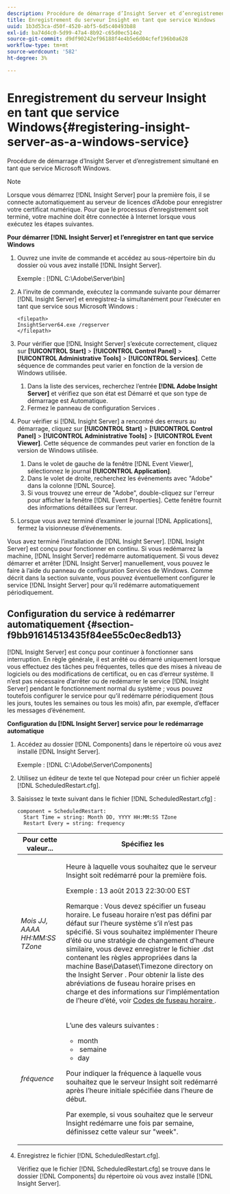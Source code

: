 ```yaml
---
description: Procédure de démarrage d’Insight Server et d’enregistrement simultané en tant que service Microsoft Windows.
title: Enregistrement du serveur Insight en tant que service Windows
uuid: 1b3d53ca-d50f-4520-abf5-6d5c40493b88
exl-id: ba74d4c0-5d99-47a4-8b92-c65d0ec514e2
source-git-commit: d9df90242ef96188f4e4b5e6d04cfef196b0a628
workflow-type: tm+mt
source-wordcount: '582'
ht-degree: 3%

---
```


# Enregistrement du serveur Insight en tant que service Windows{#registering-insight-server-as-a-windows-service}

Procédure de démarrage d’Insight Server et d’enregistrement simultané en tant que service Microsoft Windows.

>[!NOTE]
>
>Lorsque vous démarrez [!DNL Insight Server] pour la première fois, il se connecte automatiquement au serveur de licences d’Adobe pour enregistrer votre certificat numérique. Pour que le processus d’enregistrement soit terminé, votre machine doit être connectée à Internet lorsque vous exécutez les étapes suivantes.

**Pour démarrer  [!DNL Insight Server] et l’enregistrer en tant que service Windows**

1. Ouvrez une invite de commande et accédez au sous-répertoire bin du dossier où vous avez installé [!DNL Insight Server].

   Exemple : [!DNL C:\Adobe\Server\bin]

1. A l’invite de commande, exécutez la commande suivante pour démarrer [!DNL Insight Server] et enregistrez-la simultanément pour l’exécuter en tant que service sous Microsoft Windows :

   ```
   <filepath>
   InsightServer64.exe /regserver 
   </filepath>
   ```

1. Pour vérifier que [!DNL Insight Server] s’exécute correctement, cliquez sur **[!UICONTROL Start]** > **[!UICONTROL Control Panel]** > **[!UICONTROL Administrative Tools]** > **[!UICONTROL Services]**. Cette séquence de commandes peut varier en fonction de la version de Windows utilisée.

   1. Dans la liste des services, recherchez l’entrée **[!DNL Adobe Insight Server]** et vérifiez que son état est Démarré et que son type de démarrage est Automatique.
   1. Fermez le panneau de configuration Services .

1. Pour vérifier si [!DNL Insight Server] a rencontré des erreurs au démarrage, cliquez sur **[!UICONTROL Start]** > **[!UICONTROL Control Panel]** > **[!UICONTROL Administrative Tools]** > **[!UICONTROL Event Viewer]**. Cette séquence de commandes peut varier en fonction de la version de Windows utilisée.

   1. Dans le volet de gauche de la fenêtre [!DNL Event Viewer], sélectionnez le journal **[!UICONTROL Application]**.
   1. Dans le volet de droite, recherchez les événements avec &quot;Adobe&quot; dans la colonne [!DNL Source].
   1. Si vous trouvez une erreur de &quot;Adobe&quot;, double-cliquez sur l&#39;erreur pour afficher la fenêtre [!DNL Event Properties]. Cette fenêtre fournit des informations détaillées sur l’erreur.

1. Lorsque vous avez terminé d’examiner le journal [!DNL Applications], fermez la visionneuse d’événements.

Vous avez terminé l’installation de [!DNL Insight Server]. [!DNL Insight Server] est conçu pour fonctionner en continu. Si vous redémarrez la machine, [!DNL Insight Server] redémarre automatiquement. Si vous devez démarrer et arrêter [!DNL Insight Server] manuellement, vous pouvez le faire à l’aide du panneau de configuration Services de Windows. Comme décrit dans la section suivante, vous pouvez éventuellement configurer le service [!DNL Insight Server] pour qu’il redémarre automatiquement périodiquement.

## Configuration du service à redémarrer automatiquement {#section-f9bb91614513435f84ee55c0ec8edb13}

[!DNL Insight Server] est conçu pour continuer à fonctionner sans interruption. En règle générale, il est arrêté ou démarré uniquement lorsque vous effectuez des tâches peu fréquentes, telles que des mises à niveau de logiciels ou des modifications de certificat, ou en cas d’erreur système. Il n’est pas nécessaire d’arrêter ou de redémarrer le service [!DNL Insight Server] pendant le fonctionnement normal du système ; vous pouvez toutefois configurer le service pour qu’il redémarre périodiquement (tous les jours, toutes les semaines ou tous les mois) afin, par exemple, d’effacer les messages d’événement.

**Configuration du  [!DNL Insight Server] service pour le redémarrage automatique**

1. Accédez au dossier [!DNL Components] dans le répertoire où vous avez installé [!DNL Insight Server].

   Exemple : [!DNL C:\Adobe\Server\Components]

1. Utilisez un éditeur de texte tel que Notepad pour créer un fichier appelé [!DNL ScheduledRestart.cfg].
1. Saisissez le texte suivant dans le fichier [!DNL ScheduledRestart.cfg] :

   ```
   component = ScheduledRestart:  
     Start Time = string: Month DD, YYYY HH:MM:SS TZone 
     Restart Every = string: frequency
   ```

   <table id="table_AC05861E141E4928BE844C8611DEC43D"> 
    <thead> 
      <tr> 
      <th colname="col1" class="entry"> Pour cette valeur... </th> 
      <th colname="col2" class="entry"> Spécifiez les </th> 
      </tr> 
    </thead>
    <tbody> 
      <tr> 
      <td colname="col1"> <i>Mois JJ, AAAA HH:MM:SS TZone</i> </td> 
      <td colname="col2"> <p>Heure à laquelle vous souhaitez que <span class="keyword"> le serveur Insight </span> soit redémarré pour la première fois. </p> <p>Exemple : 13 août 2013 22:30:00 EST </p> <p> <p>Remarque :  Vous devez spécifier un fuseau horaire. Le fuseau horaire n’est pas défini par défaut sur l’heure système s’il n’est pas spécifié. Si vous souhaitez implémenter l’heure d’été ou une stratégie de changement d’heure similaire, vous devez enregistrer le fichier <span class="filepath"> .dst </span> contenant les règles appropriées dans la machine Base\Dataset\Timezone directory on the <span class="keyword"> Insight Server </span>. Pour obtenir la liste des abréviations de fuseau horaire prises en charge et des informations sur l’implémentation de l’heure d’été, voir <a href="../../../../home/c-inst-svr/c-time-zn-cds.md#concept-eed5ba32d5d347cf94b76db83b29f211"> Codes de fuseau horaire </a>. </p> </p> </td> 
      </tr> 
      <tr> 
      <td colname="col1"> <i>fréquence</i> </td> 
      <td colname="col2"> <p>L’une des valeurs suivantes : 
       <ul id="ul_C29A40CD8FBB4333B5FA1D9E7DAD35EC"> 
       <li id="li_9FE07DD30C524CBB81C8F7968E7C733E">month </li> 
       <li id="li_E5E1B97ED8FB43C0BDA496C620D24A4C"> semaine </li> 
       <li id="li_E6043B382FAE4B5D85CAADDFA60E4902">day </li> 
       </ul> </p> <p>Pour indiquer la fréquence à laquelle vous souhaitez que <span class="keyword"> le serveur Insight </span> soit redémarré après l’heure initiale spécifiée dans l’heure de début. </p> <p>Par exemple, si vous souhaitez que <span class="keyword"> le serveur Insight </span> redémarre une fois par semaine, définissez cette valeur sur "week". </p> </td> 
      </tr> 
    </tbody> 
   </table>

1. Enregistrez le fichier [!DNL ScheduledRestart.cfg].

   Vérifiez que le fichier [!DNL ScheduledRestart.cfg] se trouve dans le dossier [!DNL Components] du répertoire où vous avez installé [!DNL Insight Server].
